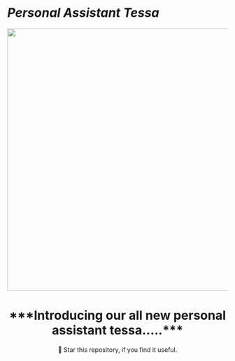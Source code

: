 # ***Personal Assistant Tessa***
<p align="center">
 <img width="600px" src="https://user-images.githubusercontent.com/84260242/134184077-fa68311c-65da-4391-b9e1-c642e8439771.png" />
</p>

<h1 align="center">***Introducing our all new personal assistant tessa.....***</h1>

<p align="center"> 🌟 Star this repository, if you find it useful.</p> 
<div align="center">
</div>

<br />
